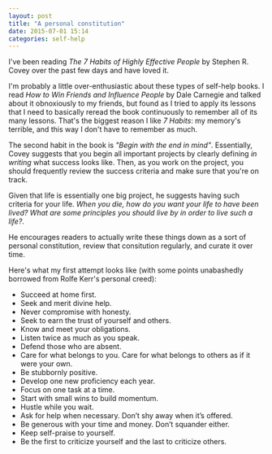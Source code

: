 ```yaml
---
layout: post
title: "A personal constitution"
date: 2015-07-01 15:14
categories: self-help
---
```

I've been reading *The 7 Habits of Highly Effective People* by Stephen R. Covey over the past few days and have loved it.

I'm probably a little over-enthusiastic about these types of self-help books. I read *How to Win Friends and Influence People* by Dale Carnegie and talked about it obnoxiously to my friends, but found as I tried to apply its lessons that I need to basically reread the book continuously to remember all of its many lessons. That's the biggest reason I like *7 Habits*: my memory's terrible, and this way I don't have to remember as much.

The second habit in the book is *"Begin with the end in mind"*. Essentially, Covey suggests that you begin all important projects by clearly defining *in writing* what success looks like. Then, as you work on the project, you should frequently review the success criteria and make sure that you're on track.

Given that life is essentially one big project, he suggests having such criteria for your life. *When you die, how do you want your life to have been lived? What are some principles you should live by in order to live such a life?*.

He encourages readers to actually write these things down as a sort of personal constitution, review that consitution regularly, and curate it over time.

Here's what my first attempt looks like (with some points unabashedly borrowed from Rolfe Kerr's personal creed):

  - Succeed at home first.
  - Seek and merit divine help.
  - Never compromise with honesty.
  - Seek to earn the trust of yourself and others.
  - Know and meet your obligations.
  - Listen twice as much as you speak.
  - Defend those who are absent.
  - Care for what belongs to you. Care for what belongs to others as if it were your own.
  - Be stubbornly positive.
  - Develop one new proficiency each year.
  - Focus on one task at a time.
  - Start with small wins to build momentum.
  - Hustle while you wait.
  - Ask for help when necessary. Don’t shy away when it’s offered.
  - Be generous with your time and money. Don’t squander either.
  - Keep self-praise to yourself.
  - Be the first to criticize yourself and the last to criticize others.





